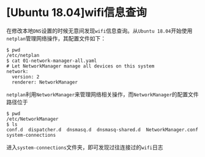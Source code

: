 
# [Ubuntu 18.04]wifi信息查询

在修改本地`DNS`设置的时候无意间发现`wifi`信息查询。从`Ubuntu 18.04`开始使用`netplan`管理网络操作，其配置文件如下：

```
$ pwd
/etc/netplan
$ cat 01-network-manager-all.yaml
# Let NetworkManager manage all devices on this system
network:
  version: 2
  renderer: NetworkManager
```

`netplan`利用`NetworkManager`来管理网络相关操作，而`NetworkManager`的配置文件路径位于

```
$ pwd
/etc/NetworkManager
$ ls
conf.d  dispatcher.d  dnsmasq.d  dnsmasq-shared.d  NetworkManager.conf  system-connections
```

进入`system-connections`文件夹，即可发现过往连接过的`wifi`日志